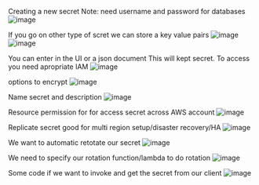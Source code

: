 Creating a new secret
Note: need username and password for databases
![image](https://github.com/VietTheBarbarian/AWS-Security-Stuff/assets/56415307/0b2a41fb-536a-4707-bbbe-39dd6f2f9cbc)

If you go on other type of scret we can store a key value pairs
![image](https://github.com/VietTheBarbarian/AWS-Security-Stuff/assets/56415307/ad4ba028-a724-4f5e-a508-6c9f20060d11)
![image](https://github.com/VietTheBarbarian/AWS-Security-Stuff/assets/56415307/c51d814e-c45a-4714-a0e8-8db47592e5e9)

You can enter in the UI or a json document
This will kept secret. To access you need apropriate IAM 
![image](https://github.com/VietTheBarbarian/AWS-Security-Stuff/assets/56415307/4985d666-9010-42e3-b420-b589b4f3e87e)

options to encrypt
![image](https://github.com/VietTheBarbarian/AWS-Security-Stuff/assets/56415307/0f276b5a-1c14-44e8-9ab0-bb2bb37dcaaa)

Name secret and description
![image](https://github.com/VietTheBarbarian/AWS-Security-Stuff/assets/56415307/cc2cf17e-805c-418d-a25b-8938702ab72b)

Resource permission for for access secret across AWS account 
![image](https://github.com/VietTheBarbarian/AWS-Security-Stuff/assets/56415307/0faf7a5c-8f12-4ac1-902e-c54290318d1a)

Replicate secret 
good for multi region setup/disaster recovery/HA
![image](https://github.com/VietTheBarbarian/AWS-Security-Stuff/assets/56415307/a1318b21-91b7-4e16-893d-acb316338e74)

We want to automatic retotate our secret
![image](https://github.com/VietTheBarbarian/AWS-Security-Stuff/assets/56415307/47b843bc-6bd4-4348-8a91-befb8169f1ae)

We need to specify our rotation function/lambda to do rotation
![image](https://github.com/VietTheBarbarian/AWS-Security-Stuff/assets/56415307/a79b5e26-2585-49f4-950f-e542817a1ab6)

Some code if we want to invoke and get the secret from our client 
![image](https://github.com/VietTheBarbarian/AWS-Security-Stuff/assets/56415307/6fc74f42-476e-4bec-b26e-cd429e7ac3cd)

